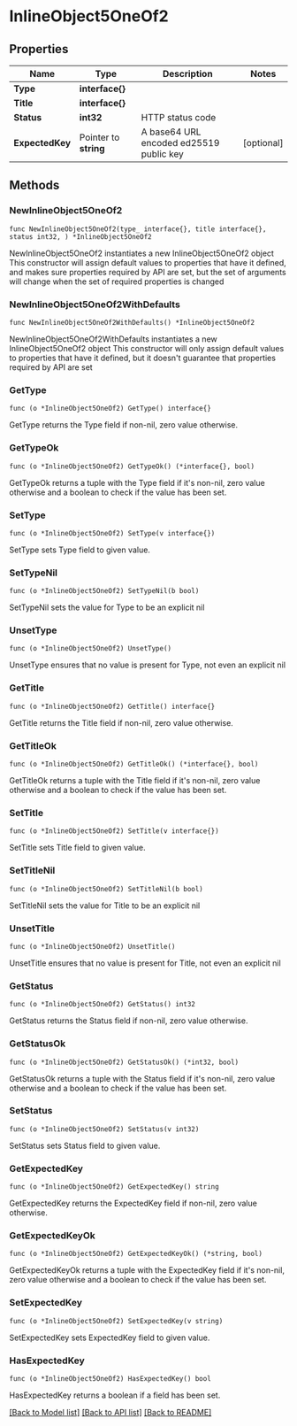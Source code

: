 # InlineObject5OneOf2

## Properties

Name | Type | Description | Notes
------------ | ------------- | ------------- | -------------
**Type** | **interface{}** |  | 
**Title** | **interface{}** |  | 
**Status** | **int32** | HTTP status code | 
**ExpectedKey** | Pointer to **string** | A base64 URL encoded ed25519 public key | [optional] 

## Methods

### NewInlineObject5OneOf2

`func NewInlineObject5OneOf2(type_ interface{}, title interface{}, status int32, ) *InlineObject5OneOf2`

NewInlineObject5OneOf2 instantiates a new InlineObject5OneOf2 object
This constructor will assign default values to properties that have it defined,
and makes sure properties required by API are set, but the set of arguments
will change when the set of required properties is changed

### NewInlineObject5OneOf2WithDefaults

`func NewInlineObject5OneOf2WithDefaults() *InlineObject5OneOf2`

NewInlineObject5OneOf2WithDefaults instantiates a new InlineObject5OneOf2 object
This constructor will only assign default values to properties that have it defined,
but it doesn't guarantee that properties required by API are set

### GetType

`func (o *InlineObject5OneOf2) GetType() interface{}`

GetType returns the Type field if non-nil, zero value otherwise.

### GetTypeOk

`func (o *InlineObject5OneOf2) GetTypeOk() (*interface{}, bool)`

GetTypeOk returns a tuple with the Type field if it's non-nil, zero value otherwise
and a boolean to check if the value has been set.

### SetType

`func (o *InlineObject5OneOf2) SetType(v interface{})`

SetType sets Type field to given value.


### SetTypeNil

`func (o *InlineObject5OneOf2) SetTypeNil(b bool)`

 SetTypeNil sets the value for Type to be an explicit nil

### UnsetType
`func (o *InlineObject5OneOf2) UnsetType()`

UnsetType ensures that no value is present for Type, not even an explicit nil
### GetTitle

`func (o *InlineObject5OneOf2) GetTitle() interface{}`

GetTitle returns the Title field if non-nil, zero value otherwise.

### GetTitleOk

`func (o *InlineObject5OneOf2) GetTitleOk() (*interface{}, bool)`

GetTitleOk returns a tuple with the Title field if it's non-nil, zero value otherwise
and a boolean to check if the value has been set.

### SetTitle

`func (o *InlineObject5OneOf2) SetTitle(v interface{})`

SetTitle sets Title field to given value.


### SetTitleNil

`func (o *InlineObject5OneOf2) SetTitleNil(b bool)`

 SetTitleNil sets the value for Title to be an explicit nil

### UnsetTitle
`func (o *InlineObject5OneOf2) UnsetTitle()`

UnsetTitle ensures that no value is present for Title, not even an explicit nil
### GetStatus

`func (o *InlineObject5OneOf2) GetStatus() int32`

GetStatus returns the Status field if non-nil, zero value otherwise.

### GetStatusOk

`func (o *InlineObject5OneOf2) GetStatusOk() (*int32, bool)`

GetStatusOk returns a tuple with the Status field if it's non-nil, zero value otherwise
and a boolean to check if the value has been set.

### SetStatus

`func (o *InlineObject5OneOf2) SetStatus(v int32)`

SetStatus sets Status field to given value.


### GetExpectedKey

`func (o *InlineObject5OneOf2) GetExpectedKey() string`

GetExpectedKey returns the ExpectedKey field if non-nil, zero value otherwise.

### GetExpectedKeyOk

`func (o *InlineObject5OneOf2) GetExpectedKeyOk() (*string, bool)`

GetExpectedKeyOk returns a tuple with the ExpectedKey field if it's non-nil, zero value otherwise
and a boolean to check if the value has been set.

### SetExpectedKey

`func (o *InlineObject5OneOf2) SetExpectedKey(v string)`

SetExpectedKey sets ExpectedKey field to given value.

### HasExpectedKey

`func (o *InlineObject5OneOf2) HasExpectedKey() bool`

HasExpectedKey returns a boolean if a field has been set.


[[Back to Model list]](../README.md#documentation-for-models) [[Back to API list]](../README.md#documentation-for-api-endpoints) [[Back to README]](../README.md)


